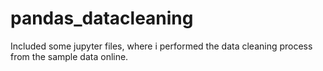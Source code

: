 # pandas_datacleaning
Included some jupyter files, where i performed the data cleaning process from the sample data online.
